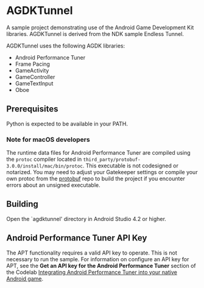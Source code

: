 # AGDKTunnel

A sample project demonstrating use of the Android Game Development Kit libraries.
AGDKTunnel is derived from the NDK sample Endless Tunnel.

AGDKTunnel uses the following AGDK libraries:

* Android Performance Tuner
* Frame Pacing
* GameActivity
* GameController
* GameTextInput
* Oboe

## Prerequisites

Python is expected to be available in your PATH.

### Note for macOS developers

The runtime data files for Android Performance Tuner are compiled using the
`protoc` compiler located in `third_party/protobuf-3.0.0/install/mac/bin/protoc`.
This executable is not codesigned or notarized. You may need to adjust your
Gatekeeper settings or compile your own protoc from the [protobuf](https://github.com/protocolbuffers) repo to build the project if you encounter errors about
an unsigned executable.

## Building

Open the `agdktunnel' directory in Android Studio 4.2 or higher.

## Android Performance Tuner API Key

The APT functionality requires a valid API key to operate. This is not
necessary to run the sample. For information on configure an API key
for APT, see the **Get an API key for the Android Performance Tuner**
section of the Codelab [Integrating Android Performance Tuner into your native Android game](https://developer.android.com/codelabs/android-performance-tuner-native#1).